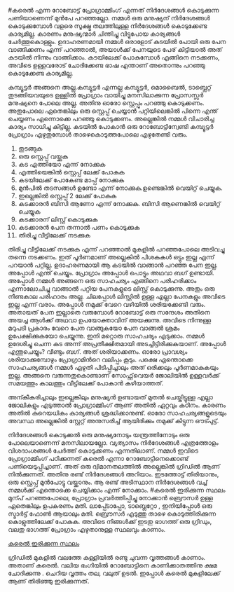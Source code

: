 ﻿#കരെൽ എന്ന റോബോട്ട്
പ്രോഗ്രാമ്മിംഗ് എന്നത് നിര്‍ദേശങ്ങള്‍ കൊടുക്കുന്ന പണിയാണെന്ന് മുന്‍പേ പറഞ്ഞല്ലോ. നമ്മള്‍ ഒരു മനുഷ്യന് നിര്‍ദേശങ്ങള്‍ കൊടുക്കുമ്പോള്‍ വളരെ സൂക്ഷ്മ തലത്തിലുള്ള നിര്‍ദേശങ്ങള്‍ കൊടുക്കേണ്ട കാര്യമില്ല. കാരണം  മനുഷ്യന്മാര്‍ ചിന്തിച്ചു വിട്ടുപോയ കാര്യങ്ങള്‍ ചേര്‍ത്തുകൊള്ളും. ഉദാഹരണമായി നമ്മള്‍ ഒരാളോട് കടയില്‍ പോയി ഒരു പേന വാങ്ങിക്കണം എന്ന് പറഞ്ഞാല്‍, അയാള്‍ക്ക് പേനയുടെ പേര് കിട്ടിയാല്‍ അത് കടയില്‍ നിന്നും വാങ്ങിക്കാം. കടയിലേക്ക് പോകുമ്പോള്‍ എങ്ങിനെ നടക്കണം, അവിടെ ഉള്ളവരോട് ചോദിക്കേണ്ട ഭാഷ എന്താണ് അതൊന്നും പറഞ്ഞു കൊടുക്കേണ്ട കാര്യമില്ല.

കമ്പ്യൂട്ടര്‍ അങ്ങനെ അല്ല.കമ്പ്യൂട്ടര്‍ എന്നല്ല കമ്പ്യൂട്ടര്‍, മൊബൈല്‍, ടാബ്ലെറ്റ് തുടങ്ങിയവയുടെ ഉള്ളില്‍  പ്രോഗ്രാം വായിച്ചു മനസിലാക്കുന്ന പ്രോസസ്സര്‍ മനുഷ്യനെ പോലെ അല്ല. അതിനു ഓരോ സ്റ്റെപ്പും പറഞ്ഞു കൊടുക്കണം. അതുപോലെ ഏതെങ്കിലും ഒരു സ്റ്റെപ്പ് ചെയ്യാന്‍ പറ്റിയിലെങ്കില്‍ പിന്നെ എന്ത് ചെയ്യണം എന്നൊക്കെ പറഞ്ഞു കൊടുക്കണം. അല്ലെങ്കില്‍ നമ്മള്‍ വിചാരിച്ച കാര്യം സാധിച്ചു കിട്ടില്ല. കടയില്‍ പോകാന്‍ ഒരു റോബോട്ടിന്വേണ്ടി കമ്പ്യൂട്ടര്‍ പ്രോഗ്രാം എഴുതുമ്പോള്‍ താഴെകൊടുത്തപോലെ എഴുതേണ്ടി വരും.

1. തുടങ്ങുക
2. ഒരു സ്റ്റെപ്പ് വയ്ക്കുക
3. കട എത്തിയോ എന്ന് നോക്കുക
4. എത്തിയെങ്കില്‍ സ്റ്റെപ്പ് ലേക്ക് പോകുക
5. കടയിലേക്ക് പോകേണ്ട മാപ്പ് നോക്കുക
6. മുന്‍പില്‍ തടസങ്ങള്‍ ഉണ്ടോ എന്ന് നോക്കുക.ഉണ്ടെങ്കില്‍ വെയിറ്റ് ചെയ്യുക.
7. ഇല്ലെങ്കില്‍ സ്റ്റെപ്പ് 2 ലേക്ക് പോകുക
8. കടക്കാരന്‍ ബിസി ആണോ എന്ന് നോക്കുക. ബിസി ആണെങ്കില്‍ വെയിറ്റ് ചെയ്യുക
9. കടക്കാരന് ലിസ്റ്റ് കൊടുക്കുക 
10. കടക്കാരന്‍ പേന തന്നാല്‍ പണം കൊടുക്കുക
11. തിരിച്ചു വീട്ടിലേക്ക് നടക്കുക

തിരിച്ചു വീട്ടിലേക്ക് നടക്കുക എന്ന് പറഞ്ഞാല്‍ മുകളില്‍ പറഞ്ഞപോലെ അടിവച്ചു തന്നെ നടക്കണം. ഇത് പൂര്‍ണമാണ് അല്ലെകില്‍ പിശകുകള്‍ ഒട്ടും ഇല്ല എന്ന് പറയാന്‍ പറ്റില്ല. ഉദാഹരണമായി ആ കടയില്‍ വാങ്ങാന്‍ പറഞ്ഞ പേന ഇല്ല. അപ്പോള്‍ എന്ത് ചെയ്യും. പ്രോഗ്രാം അപ്പോള്‍ പൊട്ടും അഥവാ ബഗ് ഉണ്ടായി. അപ്പോള്‍ നമ്മള്‍ അങ്ങനെ ഒരു സാഹചര്യം എങ്ങിനെ പരിഹരിക്കാം എന്നാലോചിച്ചു വാങ്ങാല്‍ പറ്റിയ പേനകളുടെ ലിസ്റ്റ് കൊടുക്കുന്നു. അതും ഒരു നീണ്ടകാല പരിഹാരം അല്ല. ചിലപ്പോള്‍ ലിസ്റ്റില്‍ ഉള്ള എല്ലാ പേനകളും അവിടെ ഇല്ല എന്ന് വരാം. അപ്പോള്‍ നമുക്ക്  വേറെ വഴിയില്‍ ശരിയക്കേണ്ടി വരും. അതായത് പേന ഇല്ലാതെ വരുമ്പോള്‍ റോബോട്ട് ഒരു സന്ദേശം അതിനെ അയച്ച ആള്‍ക്ക് അഥവാ ഉപയോക്താവിന് അയക്കുന്നു. അവിടെ നിന്നുള്ള മറുപടി പ്രകാരം വേറെ പേന വാങ്ങുകയോ പേന വാങ്ങല്‍ ശ്രമം ഉപേക്ഷിക്കുകയോ ചെയ്യുന്നു. ഇനി മറ്റൊരു സാഹചര്യം എടുക്കാം. നമ്മള്‍ ഉദേശിച്ചു ചെന്ന കട അന്ന് അപ്രതീക്ഷിതമായി അടച്ചിട്ടിരിക്കുകയാണ്. അപ്പോള്‍ എന്തുചെയ്യും? വീണ്ടും ബഗ്. അത് ശരിയാക്കണം. ഓരോ പ്രാവശ്യം ശരിയാക്കുമ്പോഴും പ്രോഗ്രാമിന്‍റെ വലിപ്പം കൂടും. പക്ഷെ എന്തൊക്കെ സാഹചര്യങ്ങള്‍ നമ്മള്‍ എഴുതി പിടിപ്പിച്ചാലും അത് ഒരിക്കലും പൂര്‍ണമാകുകയും ഇല്ല. അങ്ങനെ വരുന്നതുകൊണ്ടാണ് സോഫ്റ്റ്‌വെയര്‍ ജോലിയില്‍ ഉള്ളവര്‍ക്ക് സമയത്തും കാലത്തും വീട്ടിലേക്ക് പോകാന്‍ കഴിയാത്തത്.

അന്കീകരിച്ചാലും ഇല്ലെങ്കിലും മനുഷ്യന്‍ ഉണ്ടായത് മുതല്‍ ചെയ്തിട്ടുള്ള എല്ലാ ജോലികളും എടുത്താല്‍ പ്രോഗ്രാമ്മിംഗ് ആണ് അതില്‍ ഏറ്റവും കഠിനം. കാരണം അതില്‍ കുറെയധികം കാര്യങ്ങള്‍ ശ്രദ്ധിക്കാനുണ്ട്. ഓരോ സാഹചര്യങ്ങളുടെയും അവസ്ഥ അല്ലെങ്കില്‍ സ്റ്റേറ്റ് അനുസരിച്ച് ആയിരിക്കും നമുക്ക് കിട്ടുന്ന ഔട്പുട്ട്.

നിര്‍ദേശങ്ങള്‍ കൊടുക്കല്‍ ഒരു മനുഷ്യനോടും യന്ത്രത്തിനോടും ഒരു പോലെയാണെന്ന് മനസിലായല്ലോ. വ്യത്യാസം നിര്‍ദേശങ്ങള്‍ എത്രത്തോളം വിശദാംശങ്ങള്‍ ചേര്‍ത്ത് കൊടുക്കണം എന്നതിലാണ്. നമ്മള്‍ ഇവിടെ പ്രോഗ്രാമ്മിംഗ് പഠിക്കുന്നത് കരെല്‍ എന്നാ റോബോട്ടിനെക്കൊണ്ട് പണിയെടുപ്പിച്ചാണ്. അത് ഒരു ദ്വിമാനതലത്തില്‍ അല്ലെങ്കില്‍ ഗ്രിഡില്‍ ആണ് നില്‍ക്കുന്നത്. അതിനു രണ്ട് നിര്‍ദേശങ്ങള്‍ അറിയാം. ഇടത്തോട്ട് തിരിയാനും, ഒരു സ്റ്റെപ്പ് മുന്‍പോട്ടു വയ്ക്കാനും. ആ രണ്ട് അടിസ്ഥാന നിര്‍ദേശങ്ങള്‍ വച്ച്  നമ്മള്‍ക്ക് എന്തൊക്കെ ചെയ്യിക്കാം എന്ന് നോക്കാം.
#കരെല്‍ ഇരിക്കുന്ന സ്ഥലം
മുന്പ് പറഞ്ഞപോലെ, പ്രോഗ്രാം പ്രവര്‍ത്തിപ്പിച്ചു നോക്കാന്‍ ബ്രൌസര്‍ ഉള്ള ഏതെങ്കിലും ഉപകരണം മതി. ലാപ്പ്ടോപ്പോ, ടാബ്ലെറ്റോ , ഇനിയിപ്പോള്‍ ഒരു സ്മാര്‍ട്ട്‌ ഫോണ്‍ ആയാലും മതി.  ബ്രൌസര്‍ എടുത്തു താഴെ കൊടുത്തിരിക്കുന്ന കൊളുത്തിലേക്ക് പോകുക. അവിടെ നിങ്ങള്‍ക്ക് ഇടതു ഭാഗത്ത് ഒരു ഗ്രിഡും, വലതു ഭാഗത്ത് പ്രോഗ്രാം എഴുതാനുള്ള സ്ഥലവും കാണാം.

[കരെല്‍ ഇരിക്കുന്ന സ്ഥലം](http://joymononline.in/apps/karel/karel.htm)

ഗ്രിഡില്‍ മുകളില്‍ വലത്തേ കള്ളിയില്‍ രണ്ടു ചുവന്ന വൃത്തങ്ങള്‍ കാണാം. അതാണ് കരെല്‍. വലിയ ഭംഗിയില്‍ റോബോട്ടിനെ കാണിക്കാതത്തിനു ക്ഷമ ചോദിക്കുന്നു . ചെറിയ വൃത്തം തല, വലുത് ഉടല്‍. ഇപ്പോള്‍ കരെല്‍ മുകളിലേക്ക് ആണ് തിരിഞ്ഞു ഇരിക്കുന്നത്.


